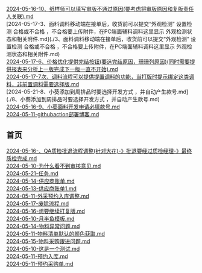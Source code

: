 [2024-05-16-10、纸样师可以填写审版不通过原因(要考虑将审版原因和复版责任人关联).md](./10、纸样师可以填写审版不通过原因(要考虑将审版原因和复版责任人关联).md)<br/>
[2024-05-17-3、面料调料移动端在接单后，收货前可以提交“外观检测” 设置检测 合格或不合格 ，不合格要上传附件，在PC端面辅料调料这里显示 外观检测状态和相关附件.md](./3、面料调料移动端在接单后，收货前可以提交“外观检测” 设置检测 合格或不合格 ，不合格要上传附件，在PC端面辅料调料这里显示 外观检测状态和相关附件.md)<br/>
[2024-05-17-6、价格优化提供完结按钮(要选完结原因，珊珊列原因)(同时需要提供报表来分析上一版完成下一版一直不开始).md](./6、价格优化提供完结按钮(要选完结原因，珊珊列原因)(同时需要提供报表来分析上一版完成下一版一直不开始).md)<br/>
[2024-05-17-7次、调料流程可以提供提置调料的功能，当打版时提示绑定这类调料，非前置调料需要选择版.md](./7次、调料流程可以提供提置调料的功能，当打版时提示绑定这类调料，非前置调料需要选择版.md)<br/>
[2024-05-21-8、小葵添加到周排品时要选择开发方式 ，并自动产生款号.md](./8、小葵添加到周排品时要选择开发方式 ，并自动产生款号.md)<br/>
[2024-05-16-9、小葵面料开发申请必填款号.md](./9、小葵面料开发申请必填款号.md)<br/>
[2024-05-11-githubaction部署博客.md](./githubaction部署博客.md)<br/>
## 首页
[2024-05-16-、QA质检批退流程调整(针对大花)-》批退要经过质检经理-》最终质检完成.md](./、QA质检批退流程调整(针对大花)-》批退要经过质检经理-》最终质检完成.md)<br/>
[2024-05-10-为什么看不到审核意见.md](./为什么看不到审核意见.md)<br/>
[2024-05-21-任务.md](./任务.md)<br/>
[2024-05-14-供应商账单.md](./供应商账单.md)<br/>
[2024-05-13-供应商账单1.md](./供应商账单1.md)<br/>
[2024-05-11-外采预约入库调整.md](./外采预约入库调整.md)<br/>
[2024-05-17-废除流程.md](./废除流程.md)<br/>
[2024-05-16-想要继续打复版.md](./想要继续打复版.md)<br/>
[2024-05-10-月半鱼模板.md](./月半鱼模板.md)<br/>
[2024-05-14-物料异常问题.md](./物料异常问题.md)<br/>
[2024-05-11-物料清单默认的颜色获取.md](./物料清单默认的颜色获取.md)<br/>
[2024-05-15-物料采购跟进问题.md](./物料采购跟进问题.md)<br/>
[2024-05-10-这是一个测试.md](./这是一个测试.md)<br/>
[2024-05-11-预约入库.md](./预约入库.md)<br/>
[2024-05-11-预约采购单.md](./预约采购单.md)<br/>